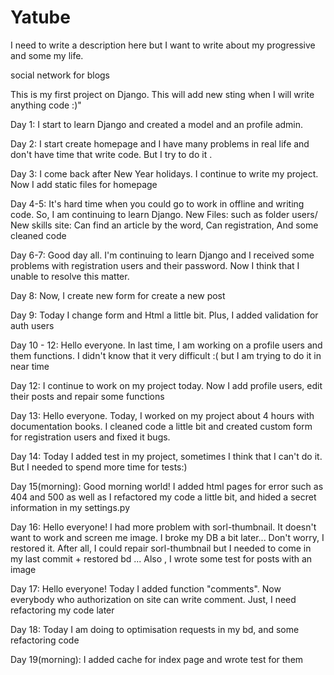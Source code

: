 # Yatube
I need to write a description here but I want to write about my progressive and some my life.

social network for blogs

This is my first project on Django.
This will add new sting when I will write anything code :)"

Day 1: I start to learn Django and created a model and an profile 
admin.

Day 2: I start create homepage and I have many problems in real 
life and don't have time that write code. But I try to do it .

Day 3: I come back after New Year holidays. I continue to write
my project. Now I add static files for homepage

Day 4-5: It's hard time when you could go to work in offline
and writing code. So, I am continuing to learn Django.
    New Files: 
        such as folder users/ 
    New skills site: 
        Can find an article by the word,
        Can registration,
        And some cleaned code
        
Day 6-7: Good day all. I'm continuing to learn Django and 
I received some problems with registration users and 
their password.
Now I think that I unable to resolve this matter.

Day 8: Now, I create new form for create a new post

Day 9: Today I change form and Html a little bit. Plus,
I added validation for auth users

Day 10 - 12: Hello everyone. In last time, I am working on
a profile users and them functions. I didn't know that 
it very difficult :( but I am trying to do it in near time 

Day 12: I continue to work on my project today. Now I add
profile users, edit their posts and repair some functions

Day 13: Hello everyone. Today, I worked on my project about
4 hours with documentation books. I cleaned code a little bit
and created custom form for registration users and fixed it
bugs. 

Day 14: Today I added test in my project, sometimes I think
that I can't do it. But I needed to spend more time for tests:)

Day 15(morning): Good morning world!  I added html pages for error 
such as 404 and 500 as well as I refactored my code a little bit, 
and hided a secret information in my settings.py

Day 16: Hello everyone! I had more problem with sorl-thumbnail.
It doesn't want to work and screen me image. I broke my DB a bit later...
Don't worry, I restored it. After all, I could repair sorl-thumbnail 
but I needed to come in my last commit + restored bd ... 
Also , I wrote some test for posts with an image 

Day 17: Hello everyone! Today I added function "comments". Now 
everybody who authorization on site can write comment. Just, 
I need refactoring my code later

Day 18: Today I am doing to optimisation requests in my bd, and 
some refactoring code

Day 19(morning): I added cache for index page and wrote test for them